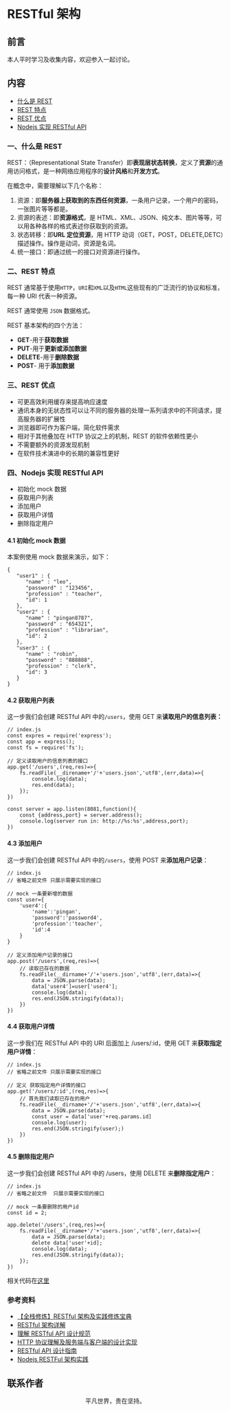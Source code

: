 # RESTful 架构

## 前言

本人平时学习及收集内容，欢迎参入一起讨论。

## 内容

- [什么是 REST](#一、什么是-rest)
- [REST 特点](#二、rest-特点)
- [REST 优点](#三、rest-优点)
- [Nodejs 实现 RESTful API](#四、nodejs-实现-restful-api)

### 一、什么是 REST

REST：（Representational State Transfer）即**表现层状态转换**，定义了**资源**的通用访问格式，是一种网络应用程序的**设计风格**和**开发方式**。

在概念中，需要理解以下几个名称：

1. 资源：即**服务器上获取到的东西任何资源**，一条用户记录，一个用户的密码，一张图片等等都是。
2. 资源的表述：即**资源格式**，是 HTML、XML、JSON、纯文本、图片等等，可以用各种各样的格式表述你获取到的资源。
3. 状态转移：即**URL 定位资源**，用 HTTP 动词（GET，POST，DELETE,DETC）描述操作。操作是动词，资源是名词。
4. 统一接口：即通过统一的接口对资源进行操作。

### 二、REST 特点

REST 通常基于使用`HTTP`，`URI`和`XML`以及`HTML`这些现有的广泛流行的协议和标准，每一种 URI 代表一种资源。

REST 通常使用 `JSON` 数据格式。

REST 基本架构的四个方法：

- **GET**-用于**获取数据**
- **PUT**-用于**更新或添加数据**
- **DELETE**-用于**删除数据**
- **POST**- 用于**添加数据**

### 三、REST 优点

- 可更高效利用缓存来提高响应速度
- 通讯本身的无状态性可以让不同的服务器的处理一系列请求中的不同请求，提高服务器的扩展性
- 浏览器即可作为客户端，简化软件需求
- 相对于其他叠加在 HTTP 协议之上的机制，REST 的软件依赖性更小
- 不需要额外的资源发现机制
- 在软件技术演进中的长期的兼容性更好

### 四、Nodejs 实现 RESTful API

- 初始化 mock 数据
- 获取用户列表
- 添加用户
- 获取用户详情
- 删除指定用户

#### 4.1 初始化 mock 数据

本案例使用 mock 数据来演示，如下：

```
{
   "user1" : {
      "name" : "leo",
      "password" : "123456",
      "profession" : "teacher",
      "id": 1
   },
   "user2" : {
      "name" : "pingan8787",
      "password" : "654321",
      "profession" : "librarian",
      "id": 2
   },
   "user3" : {
      "name" : "robin",
      "password" : "888888",
      "profession" : "clerk",
      "id": 3
   }
}
```

#### 4.2 获取用户列表

这一步我们会创建 RESTful API 中的`/users`，使用 GET 来**读取用户的信息列表：**

```
// index.js
const expres = require('express');
const app = express();
const fs = require('fs');

// 定义读取用户的信息列表的接口
app.get('/users',(req,res)=>{
    fs.readFile(__direname+'/'+'users.json','utf8',(err,data)=>{
        console.log(data);
        res.end(data);
    });
})

const server = app.listen(8081,function(){
    const {address,port} = server.address();
    console.log(server run in: http://%s:%s',address,port);
})
```

#### 4.3 添加用户

这一步我们会创建 RESTful API 中的`/users`，使用 POST 来**添加用户记录**：

```
// index.js
// 省略之前文件 只展示需要实现的接口

// mock 一条要新增的数据
const user={
    'user4':{
        'name':'pingan',
        'password':'password4',
        'profession':'teacher',
        'id':4
    }
}

// 定义添加用户记录的接口
app.post('/users',(req,res)=>{
    // 读取已存在的数据
    fs.readFile(__dirname+'/'+'users.json','utf8',(err,data)=>{
        data = JSON.parse(data);
        data['user4']=user['user4'];
        console.log(data);
        res.end(JSON.stringify(data));
    })
})
```

#### 4.4 获取用户详情

这一步我们在 RESTful API 中的 URI 后面加上 /users/:id，使用 GET 来**获取指定用户详情**：

```
// index.js
// 省略之前文件 只展示需要实现的接口

// 定义 获取指定用户详情的接口
app.get('/users/:id',(req,res)=>{
    // 首先我们读取已存在的用户
    fs.readFile(__dirname+'/'+'users.json','utf8',(err,data)=>{
        data = JSON.parse(data);
        const user = data['user'+req.params.id]
        console.log(user);
        res.end(JSON.stringify(user);)
    })
})
```

#### 4.5 删除指定用户

这一步我们会创建 RESTful API 中的 /users，使用 DELETE 来**删除指定用户**：

```
// index.js
// 省略之前文件  只展示需要实现的接口

// mock 一条要删除的用户id
const id = 2;

app.delete('/users',(req,res)=>{
    fs.readFile(__dirname+'/'+'users.json','utf8',(err,data)=>{
        data = JSON.parse(data);
        delete data['user'+id];
        console.log(data);
        res.end(JSON.stringify(data));
    });
})

```

相关代码在[这里](https://github.com/ftTony/notes/tree/master/nodejs/express/restful)

### 参考资料

- [【全栈修炼】RESTful 架构及实践修炼宝典](http://www.pingan8787.com/2019/11/25/186-%E3%80%90%E5%85%A8%E6%A0%88%E4%BF%AE%E7%82%BC%E3%80%91RESTful%E6%9E%B6%E6%9E%84%E5%8F%8A%E5%AE%9E%E8%B7%B5%E4%BF%AE%E7%82%BC%E5%AE%9D%E5%85%B8/)
- [RESTful 架构详解](https://github.com/frank-lam/fullstack-tutorial/blob/master/notes/RESTful%20API.md)
- [理解 RESTful API 设计规范](https://www.cnblogs.com/tugenhua0707/p/12153857.html)
- [HTTP 协议理解及服务端与客户端的设计实现](https://mp.weixin.qq.com/s/69EvvR0FHR57QuhDC7bJ8w)
- [RESTful API 设计指南](http://www.ruanyifeng.com/blog/2014/05/restful_api.html)
- [Nodejs RESTFul 架构实践](https://mp.weixin.qq.com/s/p9yUwzI4jivJ26iKRTdm-g)

## 联系作者

<div align="center">
    <p>
        平凡世界，贵在坚持。
    </p>
    <img :src="$withBase('/about/contact.png')" />
</div>
